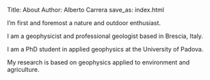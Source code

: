 Title: About
Author: Alberto Carrera
save_as: index.html

I’m first and foremost a nature and outdoor enthusiast.

I am a geophysicist and professional geologist based in Brescia, Italy.

I am a PhD student in applied geophysics at the University of Padova.

My research is based on geophysics applied to environment and agriculture.